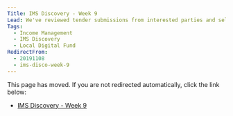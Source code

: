 ```yaml
---
Title: IMS Discovery - Week 9
Lead: We've reviewed tender submissions from interested parties and selected a preferred bidder for our delivery support.
Tags: 
  - Income Management
  - IMS Discovery
  - Local Digital Fund
RedirectFrom:
  - 20191108
  - ims-disco-week-9
---
```


This page has moved. If you are not redirected automatically, click the link below:

* <a id="redirectUrl" href="https://www.localgovims.digital/blog/ims-discovery-week-9/">IMS Discovery - Week 9</a>
